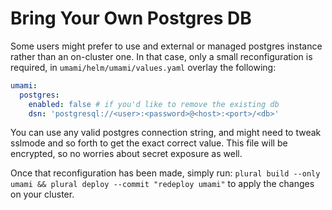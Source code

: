 # Bring Your Own Postgres DB

Some users might prefer to use and external or managed postgres instance rather than an on-cluster one.  In that case, only a small reconfiguration is required, in `umami/helm/umami/values.yaml` overlay the following:

```yaml
umami:
  postgres:
    enabled: false # if you'd like to remove the existing db
    dsn: 'postgresql://<user>:<password>@<host>:<port>/<db>'
```

You can use any valid postgres connection string, and might need to tweak sslmode and so forth to get the exact correct value.  This file will be encrypted, so no worries about secret exposure as well.

Once that reconfiguration has been made, simply run: `plural build --only umami && plural deploy --commit "redeploy umami"` to apply the changes on your cluster.